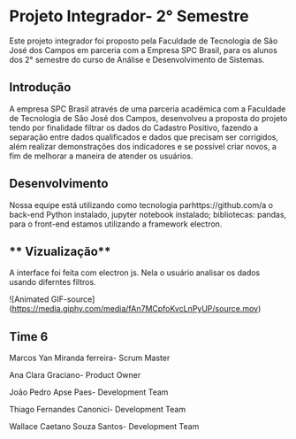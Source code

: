 # Projeto Integrador- 2° Semestre
Este projeto integrador foi proposto pela Faculdade de Tecnologia de São José dos Campos em parceria com a Empresa SPC Brasil, para os alunos dos 2° semestre do curso de Análise e Desenvolvimento de Sistemas.

## **Introdução**

A empresa SPC Brasil através de uma parceria acadêmica com a Faculdade de Tecnologia de São José dos Campos, desenvolveu a proposta do projeto tendo por finalidade filtrar os dados do Cadastro Positivo, fazendo a separação entre dados qualificados e dados que precisam ser corrigidos, além realizar demonstrações dos indicadores e se possível criar novos, a fim de melhorar a maneira de atender os usuários.

## **Desenvolvimento**

Nossa equipe está utilizando como tecnologia parhttps://github.com/a o back-end Python instalado, jupyter notebook instalado; bibliotecas: pandas, para o front-end estamos utilizando a framework electron.

## ** Vizualização**

A interface foi feita com electron js. Nela o usuário analisar os dados usando diferntes filtros.

![Animated GIF-source] (https://media.giphy.com/media/fAn7MCpfoKvcLnPyUP/source.mov)



## **Time 6**
Marcos Yan Miranda ferreira- Scrum Master

Ana Clara Graciano- Product Owner

João Pedro Apse Paes- Development Team

Thiago Fernandes Canonici- Development Team

Wallace Caetano Souza Santos- Development Team



